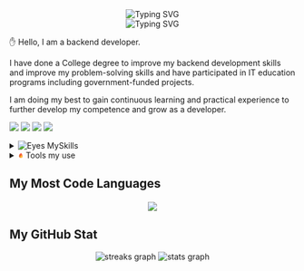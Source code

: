 <div align="center">
  
<img src="https://readme-typing-svg.demolab.com?font=Fira+Code&pause=1000&random=false&width=435&lines=Hello.+I'm+Hyun+Min." alt="Typing SVG" />

<br>
  
<img src="https://readme-typing-svg.demolab.com?font=Fira+Code&pause=1000&random=false&width=435&lines=Welcome+to+my+GitHub!" alt="Typing SVG" />

</div>

✋ Hello, I am a backend developer.

I have done a College degree to improve my backend development skills and improve my problem-solving skills and have participated in IT education programs including government-funded projects. 

I am doing my best to gain continuous learning and practical experience to further develop my competence and grow as a developer.

<a href="https://legendary-time-743.notion.site/Hi-I-m-HyunMin-11440bc5d8774c91ad2dfc2e7d6bbec1?pvs=4" target="_blank"><img src="https://img.shields.io/badge/Notion-000000?style=flat&logo=notion&logoColor=ffffff"/></a>
<a href="mailto:120604k@gmail.com" target="_blank"><img src="https://img.shields.io/badge/120604k@gmail.com-EA4335?style=flat&logo=gmail&logoColor=ffffff"/></a>
<a href="https://www.instagram.com/_mini._.7/"><img src="https://img.shields.io/badge/Instagram-E4405F?style=flat-square&logo=Instagram&logoColor=white"/></a>
<a href="https://hits.seeyoufarm.com"><img src="https://hits.seeyoufarm.com/api/count/incr/badge.svg?url=https%3A%2F%2Fgithub.com%2Fhyunmin0818&count_bg=%23000000&title_bg=%23000000&icon=github.svg&icon_color=%23FFFFFF&title=hits&edge_flat=false"/></a><br/>


<details>
<summary>
  <img src="https://raw.githubusercontent.com/Tarikul-Islam-Anik/Animated-Fluent-Emojis/master/Emojis/Hand%20gestures/Eyes.png" alt="Eyes" width="2%" /> MySkills 
</summary>
   <br>

![HTML5](https://img.shields.io/badge/html5-%23E34F26.svg?style=for-the-badge&logo=html5&logoColor=white).
![CSS3](https://img.shields.io/badge/css3-%231572B6.svg?style=for-the-badge&logo=css3&logoColor=white).
![JavaScript](https://img.shields.io/badge/javascript-%23323330.svg?style=for-the-badge&logo=javascript&logoColor=%23F7DF1E).
![React](https://img.shields.io/badge/react-%2320232a.svg?style=for-the-badge&logo=react&logoColor=%2361DAFB).
![Spring](https://img.shields.io/badge/spring-6DB33F?style=for-the-badge&logo=spring&logoColor=white).
![JPA](https://img.shields.io/badge/JPA-%23323330.svg?style=for-the-badge&logo=JPA&logoColor=white).
![Java](https://img.shields.io/badge/Java-ED8B00?style=for-the-badge&logo=openjdk&logoColor=white).
![Oracle](https://img.shields.io/badge/oracle-F80000?style=for-the-badge&logo=oracle&logoColor=white).
![MySQL](https://img.shields.io/badge/MySQL-00000F?style=for-the-badge&logo=mysql&logoColor=white).
</details>

<details>
<summary>
  <img src="https://github.com/Tarikul-Islam-Anik/tarikul-islam-anik/blob/main/assets/images/Fire.png?raw=true" alt="Fire" width="2%" /> Tools my use
</summary>
   <br>
  
![intellijidea](https://img.shields.io/badge/intellijidea-000000?style=for-the-badge&logo=intellijidea&logoColor=white)
![visualstudiocode](https://img.shields.io/badge/visualstudiocode-007ACC?style=for-the-badge&logo=visualstudiocode&logoColor=white)
</details>

## My Most Code Languages
<div align="center">
<a href="https://github.com/hyunmin0818"><img align="center" style="height:180px" src="https://github-readme-stats.vercel.app/api/top-langs/?username=namung08&layout=compact&theme=highcontrast&hide_border=true&bg_color=000000&title_color=0079fa&text_color=0079fa&icon_color=0079fa" /></a> 
</div>

## My GitHub Stat
<div align="center">
  <img src="https://streak-stats.demolab.com?user=hyunmin0818&theme=highcontrast&hide_border=true&border_radius=0&ring=2100FA&background=000000&fire=0079FA&currStreakNum=0079FA&dates=0079FA&sideNums=0079FA&currStreakLabel=0079FA&stroke=0079FA&sideLabels=0079FA" height="150" alt="streaks graph"/>
  <img src="https://github-readme-stats2-olive.vercel.app/api?username=hyunmin0818&show_icons=true&title_color=0079fa&text_color=0079fa&iconcolor=0079fa&hide_border=true&bg_color=000000&border_radius=0&count_private=true&include_all_commits=true" height="150" alt="stats graph"/>
</div>


